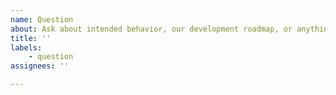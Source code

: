 ```yaml
---
name: Question
about: Ask about intended behavior, our development roadmap, or anything.
title: ''
labels:
    - question
assignees: ''

---
```


